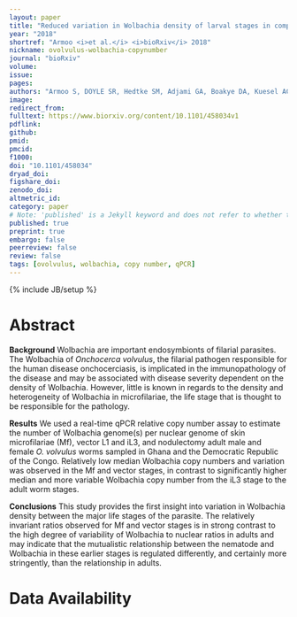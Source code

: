 ```yaml
---
layout: paper
title: "Reduced variation in Wolbachia density of larval stages in comparison with adults of Onchocerca volvulus: implications for clinical outcome of infection?"
year: "2018"
shortref: "Armoo <i>et al.</i> <i>bioRxiv</i> 2018"
nickname: ovolvulus-wolbachia-copynumber
journal: "bioRxiv"
volume: 
issue: 
pages: 
authors: "Armoo S, DOYLE SR, Hedtke SM, Adjami GA, Boakye DA, Kuesel AC, Osei-Atwnenboana MY, Grant WN. "
image: 
redirect_from: 
fulltext: https://www.biorxiv.org/content/10.1101/458034v1
pdflink: 
github: 
pmid: 
pmcid: 
f1000: 
doi: "10.1101/458034"
dryad_doi:
figshare_doi: 
zenodo_doi: 
altmetric_id: 
category: paper
# Note: 'published' is a Jekyll keyword and does not refer to whether the paper is published, but rather to whether this Markdown should be part of the rendered site.
published: true
preprint: true
embargo: false	
peerreview: false
review: false
tags: [ovolvulus, wolbachia, copy number, qPCR]
---
```

{% include JB/setup %}

# Abstract 

**Background** Wolbachia are important endosymbionts of filarial parasites. The Wolbachia of *Onchocerca volvulus*, the filarial pathogen responsible for the human disease onchocerciasis, is implicated in the immunopathology of the disease and may be associated with disease severity dependent on the density of Wolbachia. However, little is known in regards to the density and heterogeneity of Wolbachia in microfilariae, the life stage that is thought to be responsible for the pathology.

**Results** We used a real-time qPCR relative copy number assay to estimate the number of Wolbachia genome(s) per nuclear genome of skin microfilariae (Mf), vector L1 and iL3, and nodulectomy adult male and female *O. volvulus* worms sampled in Ghana and the Democratic Republic of the Congo. Relatively low median Wolbachia copy numbers and variation was observed in the Mf and vector stages, in contrast to significantly higher median and more variable Wolbachia copy number from the iL3 stage to the adult worm stages.

**Conclusions** This study provides the first insight into variation in Wolbachia density between the major life stages of the parasite. The relatively invariant ratios observed for Mf and vector stages is in strong contrast to the high degree of variability of Wolbachia to nuclear ratios in adults and may indicate that the mutualistic relationship between the nematode and Wolbachia in these earlier stages is regulated differently, and certainly more stringently, than the relationship in adults.

# Data Availability




